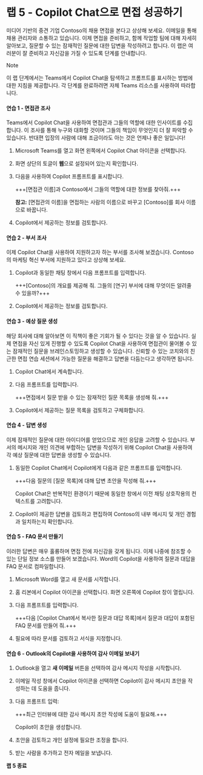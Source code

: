 # 랩 5 - Copilot Chat으로 면접 성공하기

미디어 기반의 중견 기업 Contoso의 채용 면접을 본다고 상상해 보세요. 이메일을 통해 채용 관리자와 소통하고 있습니다. 이제 면접을 준비하고, 함께 작업할 팀에 대해 자세히 알아보고, 질문할 수 있는 잠재적인 질문에 대한 답변을 작성하려고 합니다. 이 랩은 여러분이 잘 준비하고 자신감을 가질 수 있도록 단계를 안내합니다.

> [!NOTE]
> 이 랩 단계에서는 Teams에서 Copilot Chat을 탐색하고 프롬프트를 표시하는 방법에 대한 지침을 제공합니다. 각 단계를 완료하려면 자체 Teams 리소스를 사용하여 따라합니다.

#### 연습 1 - 면접관 조사

Teams에서 Copilot Chat을 사용하여 면접관과 그들의 역할에 대한 인사이트를 수집합니다. 이 조사를 통해 누구와 대화할 것이며 그들의 책임이 무엇인지 더 잘 파악할 수 있습니다. 반대편 입장의 사람에 대해 조금이라도 아는 것은 언제나 좋은 일입니다!

1. Microsoft Teams를 열고 화면 왼쪽에서 Copilot Chat 아이콘을 선택합니다.

1. 화면 상단의 토글이 **웹**으로 설정되어 있는지 확인합니다.

1. 다음을 사용하여 Copilot 프롬프트를 표시합니다.

    +++[면접관 이름]과 Contoso에서 그들의 역할에 대한 정보를 찾아줘.+++

    **참고:** [면접관의 이름]을 면접하는 사람의 이름으로 바꾸고 [Contoso]를 회사 이름으로 바꿉니다.

1. Copilot에서 제공하는 정보를 검토합니다.

#### 연습 2 - 부서 조사

이제 Copilot Chat을 사용하여 지원하고자 하는 부서를 조사해 보겠습니다. Contoso의 마케팅 혁신 부서에 지원하고 있다고 상상해 보세요.

1. Copilot과 동일한 채팅 창에서 다음 프롬프트를 입력합니다.

    +++[Contoso]의 개요를 제공해 줘. 그들의 [연구] 부서에 대해 무엇이든 알려줄 수 있을까?+++

1. Copilot에서 제공하는 정보를 검토합니다.

#### 연습 3 - 예상 질문 생성

해당 회사에 대해 알아보면 이 직책이 좋은 기회가 될 수 있다는 것을 알 수 있습니다. 실제 면접을 자신 있게 진행할 수 있도록 Copilot Chat을 사용하여 면접관이 물어볼 수 있는 잠재적인 질문을 브레인스토밍하고 생성할 수 있습니다. 신뢰할 수 있는 코치와의 친근한 면접 연습 세션에서 가능한 질문을 해결하고 답변을 다듬는다고 생각하면 됩니다.

1. Copilot Chat에서 계속합니다.

1. 다음 프롬프트를 입력합니다.

    +++면접에서 질문 받을 수 있는 잠재적인 질문 목록을 생성해 줘.+++

1. Copilot에서 제공하는 질문 목록을 검토하고 구체화합니다.

#### 연습 4 - 답변 생성

이제 잠재적인 질문에 대한 아이디어를 얻었으므로 개인 응답을 고려할 수 있습니다. 부서의 메시지와 개인 의견에 부합하는 답변을 작성하기 위해 Copilot Chat을 사용하여 각 예상 질문에 대한 답변을 생성할 수 있습니다.

1. 동일한 Copilot Chat에서 Copilot에게 다음과 같은 프롬프트를 입력합니다.

    +++다음 질문의 [질문 목록]에 대해 답변 초안을 작성해 줘.+++

    Copilot Chat은 반복적인 환경이기 때문에 동일한 창에서 이전 채팅 상호작용의 컨텍스트를 고려합니다.

1. Copilot이 제공한 답변을 검토하고 편집하여 Contoso의 내부 메시지 및 개인 경험과 일치하는지 확인합니다.

#### 연습 5 - FAQ 문서 만들기

이러한 답변은 매우 훌륭하며 면접 전에 자신감을 갖게 됩니다. 이제 나중에 참조할 수 있는 단일 정보 소스를 만들어 보겠습니다. Word의 Copilot을 사용하여 질문과 대답을 FAQ 문서로 컴파일합니다.

1. Microsoft Word를 열고 새 문서를 시작합니다.

1. 홈 리본에서 Copilot 아이콘을 선택합니다. 화면 오른쪽에 Copilot 창이 열립니다.

1. 다음 프롬프트를 입력합니다.

    +++다음 [Copilot Chat에서 복사한 질문과 대답 목록]에서 질문과 대답이 포함된 FAQ 문서를 만들어 줘.+++

1. 필요에 따라 문서를 검토하고 서식을 지정합니다.

#### 연습 6 - Outlook의 Copilot을 사용하여 감사 이메일 보내기

1. Outlook을 열고 **새 이메일** 버튼을 선택하여 감사 메시지 작성을 시작합니다.

1. 이메일 작성 창에서 Copilot 아이콘을 선택하면 Copilot이 감사 메시지 초안을 작성하는 데 도움을 줍니다.

1. 다음 프롬프트 입력:

    +++최근 인터뷰에 대한 감사 메시지 초안 작성에 도움이 필요해.+++

    Copilot이 초안을 생성합니다.

1. 초안을 검토하고 개인 설정에 필요한 조정을 합니다.

1. 받는 사람을 추가하고 전자 메일을 보냅니다.

**랩 5 종료**